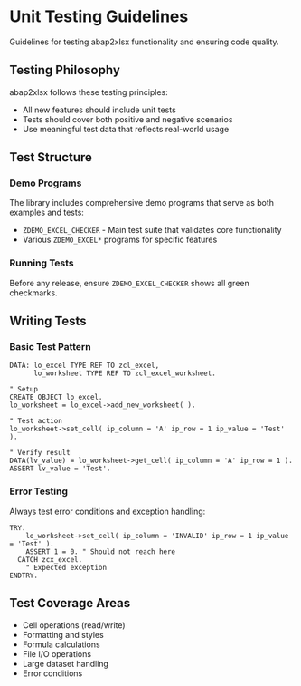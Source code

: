 # Unit Testing Guidelines

Guidelines for testing abap2xlsx functionality and ensuring code quality.

## Testing Philosophy

abap2xlsx follows these testing principles:

- All new features should include unit tests
- Tests should cover both positive and negative scenarios
- Use meaningful test data that reflects real-world usage

## Test Structure

### Demo Programs

The library includes comprehensive demo programs that serve as both examples and tests:

- `ZDEMO_EXCEL_CHECKER` - Main test suite that validates core functionality
- Various `ZDEMO_EXCEL*` programs for specific features

### Running Tests

Before any release, ensure `ZDEMO_EXCEL_CHECKER` shows all green checkmarks.

## Writing Tests

### Basic Test Pattern

```abap
DATA: lo_excel TYPE REF TO zcl_excel,
      lo_worksheet TYPE REF TO zcl_excel_worksheet.

" Setup
CREATE OBJECT lo_excel.
lo_worksheet = lo_excel->add_new_worksheet( ).

" Test action
lo_worksheet->set_cell( ip_column = 'A' ip_row = 1 ip_value = 'Test' ).

" Verify result
DATA(lv_value) = lo_worksheet->get_cell( ip_column = 'A' ip_row = 1 ).
ASSERT lv_value = 'Test'.
```

### Error Testing

Always test error conditions and exception handling:

```abap
TRY.
    lo_worksheet->set_cell( ip_column = 'INVALID' ip_row = 1 ip_value = 'Test' ).
    ASSERT 1 = 0. " Should not reach here
  CATCH zcx_excel.
    " Expected exception
ENDTRY.
```

## Test Coverage Areas

- Cell operations (read/write)
- Formatting and styles
- Formula calculations
- File I/O operations
- Large dataset handling
- Error conditions
